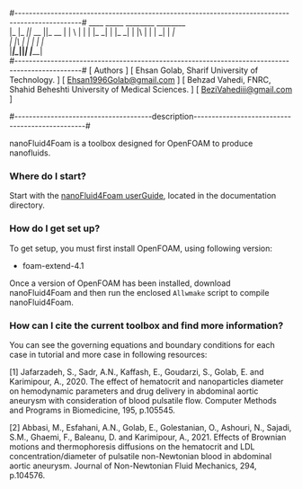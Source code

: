 #------------------------------------------------------------------------------------------------#
                          ____  _____  ________  ________  
                         |_   \|_   _||_   __  ||_   __  | 
                           |   \ | |    | |_ \_|  | |_ \_| 
                           | |\ \| |    |  _|     |  _|    
                          _| |_\   |_  _| |_     _| |_     
                         |_____|\____||_____|   |_____|   
#------------------------------------------------------------------------------------------------#
[                                    Authors                                                      ]
[                 Ehsan Golab, Sharif University of Technology.                                  ]
[                           Ehsan1996Golab@gmail.com                                             ]
[                 Behzad Vahedi, FNRC, Shahid Beheshti University of Medical Sciences.           ]
[                           BeziVahediii@gmail.com                                               ]                     


#--------------------------------------description------------------------------------------------#

nanoFluid4Foam is a toolbox designed for OpenFOAM to produce nanofluids.


### Where do I start? ###

Start with the [nanoFluid4Foam userGuide](documentation/nanoFluid4FoamUserGuide), located in the documentation directory.



### How do I get set up? ###

To get setup, you must first install OpenFOAM, using following version:
- foam-extend-4.1

Once a version of OpenFOAM has been installed, download nanoFluid4Foam and then run the enclosed `Allwmake` script to compile nanoFluid4Foam.



### How can I cite the current toolbox and find more information? ###

You can see the governing equations and boundary conditions for each case in tutorial and more case in following resources:

[1] Jafarzadeh, S., Sadr, A.N., Kaffash, E., Goudarzi, S., Golab, E. and Karimipour, A., 2020. The effect of hematocrit and nanoparticles diameter on hemodynamic parameters and drug delivery in abdominal aortic aneurysm with consideration of blood pulsatile flow. Computer Methods and Programs in Biomedicine, 195, p.105545.

[2] Abbasi, M., Esfahani, A.N., Golab, E., Golestanian, O., Ashouri, N., Sajadi, S.M., Ghaemi, F., Baleanu, D. and Karimipour, A., 2021. Effects of Brownian motions and thermophoresis diffusions on the hematocrit and LDL concentration/diameter of pulsatile non-Newtonian blood in abdominal aortic aneurysm. Journal of Non-Newtonian Fluid Mechanics, 294, p.104576.
